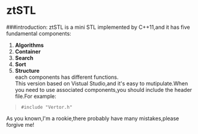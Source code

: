 # ztSTL
###introduction:
ztSTL is a mini STL implemented by C++11,and it has five fundamental components:  
1. **Algorithms**  
2. **Container**  
3. **Search**  
4. **Sort**  
5. **Structure**  
each components has different functions.   
This version based on Vistual Studio,and it's easy to mutipulate.When you need to use associated components,you should include the header file.For example:  
>`#include "Vertor.h"`  

As you known,I'm a rookie,there probably have many mistakes,please forgive me!